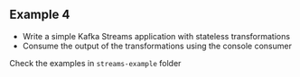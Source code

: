 ## Example 4
* Write a simple Kafka Streams application with stateless transformations
* Consume the output of the transformations using the console consumer

Check the examples in `streams-example` folder
